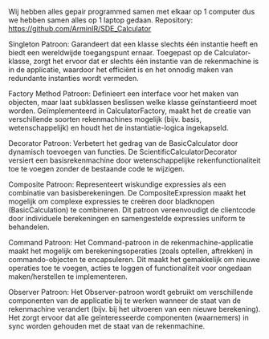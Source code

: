 Wij hebben alles gepair programmed samen met elkaar op 1 computer dus we hebben samen alles op 1 laptop gedaan.
Repository: https://github.com/ArminIR/SDE_Calculator


Singleton Patroon:
Garandeert dat een klasse slechts één instantie heeft en biedt een wereldwijde toegangspunt ernaar. 
Toegepast op de Calculator-klasse, zorgt het ervoor dat er slechts één instantie van de rekenmachine 
is in de applicatie, waardoor het efficiënt is en het onnodig maken van redundante instanties wordt vermeden.

Factory Method Patroon: 
Definieert een interface voor het maken van objecten, maar laat subklassen beslissen welke klasse 
geïnstantieerd moet worden. Geïmplementeerd in CalculatorFactory, maakt het de creatie van verschillende 
soorten rekenmachines mogelijk (bijv. basis, wetenschappelijk) en houdt het de instantiatie-logica ingekapseld.

Decorator Patroon: 
Verbetert het gedrag van de BasicCalculator door dynamisch toevoegen van functies. 
De ScientificCalculatorDecorator versiert een basisrekenmachine door wetenschappelijke 
rekenfunctionaliteit toe te voegen zonder de bestaande code te wijzigen.

Composite Patroon: 
Representeert wiskundige expressies als een combinatie van basisberekeningen. 
De CompositeExpression maakt het mogelijk om complexe expressies te creëren door bladknopen 
(BasicCalculation) te combineren. Dit patroon vereenvoudigt de clientcode door individuele berekeningen 
en samengestelde expressies uniform te behandelen.

Command Patroon: 
Het Command-patroon in de rekenmachine-applicatie maakt het mogelijk om berekeningsoperaties 
(zoals optellen, aftrekken) in commando-objecten te encapsuleren. 
Dit maakt het gemakkelijk om nieuwe operaties toe te voegen, acties te loggen of functionaliteit voor ongedaan 
maken/herstellen te implementeren.

Observer Patroon: 
Het Observer-patroon wordt gebruikt om verschillende componenten van de applicatie bij te werken wanneer
de staat van de rekenmachine verandert (bijv. bij het uitvoeren van een nieuwe berekening). 
Het zorgt ervoor dat alle geïnteresseerde componenten (waarnemers) in sync worden 
gehouden met de staat van de rekenmachine.